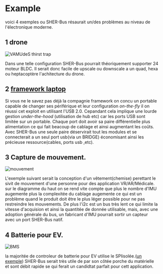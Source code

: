 # Example 

voici 4 exemples ou SHER-Bus résaurait un/des problèmes au niveau de l'électronique moderne.

## 1 drone

![VAMUdeS thirst trap](https://github.com/cdg66/SHER-Bus/blob/main/Figures/Drone.svg)

Dans une telle configuration SHER-Bus pourrait théoriquement supporter 24 moteur BLDC. Il serait donc facile de upscale ou downscale a un quad, hexa ou heptacoptère l'achitecture du drone.


## 2 [framework laptop](https://frame.work/ca/en/products/laptop16-diy-amd-7040)

Si vous ne le savez pas déjà la compagnie framework on concu un portable capable de changer ses périférique et leur configuration *on-the-fly* il on réussi cet exploit en utilisant l'USB 2.0. Cepandant cela implique une lourde gestion *under-the-hood* (utilisation de hub etc) car les ports USB sont limitée sur un portable. Chaque port doit avoir sa paire différentielle plus alimentation ce qui fait beacoup de cablage et ainsi augmentant les coûts. Avec SHER-Bus une seule paire déservirait tout les modules et se connecterait a un seul port usb(via un BRIDGE) économisant ainsi les précieuse ressource(cables, ports usb ,etc).

## 3 Capture de mouvement.

![mouvement](https://github.com/cdg66/SHER-Bus/blob/main/Figures/Mouvement.svg)

L'exemple suivant serait la conception d'un vêtement(chemise) perettant le sivit de mouvement d'une personne pour des application VR/AR/Médicale. sur le diagramme du haut on se rend vite compte que plus le nombre d'IMU augemente plus la complexitée du cablage augemente ce qui est un problème quand le produit doit être le plus léger possible pour ne pas restreindre les mouvements. De plus l'i2c est un bus très lent ce qui limite la vitesse d'acquision et ainsi la quantitée de donnée utilisable, mais, avec une adoption générale du bus, un fabricant d'IMU pourrait sortir un capteur avec un port SHER-Bus natif.

## 4 Batterie pour EV.

![BMS](https://github.com/cdg66/SHER-Bus/blob/main/Figures/Battery.svg)

la majoritée de controleur de batterie pour EV utilise le SPIisolée.([un exemple](https://www.analog.com/media/en/technical-documentation/data-sheets/LTC6806.pdf)) SHER-Bus serait très utile de par son côtée porche du matérielle et sont débit rapide se qui ferait un candidtat parfait pour cett application.